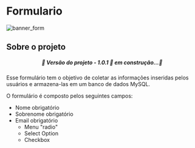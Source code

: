 # Formulario #

![banner_form](https://user-images.githubusercontent.com/81047389/180570663-8cc26695-146c-4117-b96f-5bbd46ca8b53.png)

## Sobre o projeto

<h5 align="center">🚧 Versão do projeto - 1.0.1 🚀 em construção...🚧</h5>
Esse formulário tem o objetivo de coletar as informações inseridas pelos usuários e 
armazena-las em um banco de dados MySQL.

O formulário é composto pelos seguintes campos:
* Nome       obrigatório
* Sobrenome  obrigatório
* Email      obrigatório
  * Menu "radio"
  * Select Option
  * Checkbox
